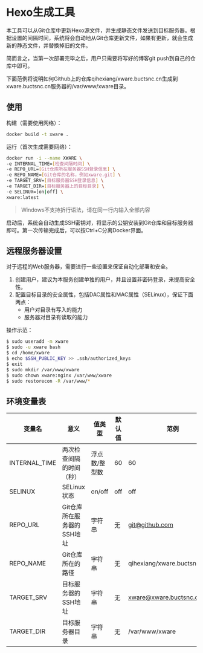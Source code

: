 # Hexo生成工具

本工具可以从Git仓库中更新Hexo源文件，并生成静态文件发送到目标服务器。根据设置的间隔时间，系统将会自动地从Git仓库更新文件，如果有更新，就会生成新的静态文件，并替换掉旧的文件。

简而言之，当第一次部署完毕之后，用户只需要将写好的博客git push到自己的仓库中即可。

下面范例将说明如何Github上的仓库qihexiang/xware.buctsnc.cn生成到xware.buctsnc.cn服务器的/var/www/xware目录。

## 使用

构建（需要使用网络）：

```bash
docker build -t xware .
```

运行（首次生成需要网络）：

```bash
docker run -i --name XWARE \
-e INTERNAL_TIME=[检查间隔时间] \
-e REPO_URL=[Git仓库所在服务器SSH登录信息] \
-e REPO_NAME=[Git仓库的名称，例如xware.git] \
-e TARGET_SRV=[目标服务器SSH登录信息] \
-e TARGET_DIR=[目标服务器上的目标目录] \
-e SELINUX=[on|off] \
xware:latest
```

> Windows不支持折行语法，请在同一行内输入全部内容

启动后，系统会自动生成SSH密钥对，将显示的公钥安装到Git仓库和目标服务器即可。第一次传输完成后，可以按Ctrl+C分离Docker界面。

## 远程服务器设置

对于远程的Web服务器，需要进行一些设置来保证自动化部署和安全。

1. 创建用户，建议为本服务创建单独的用户，并且设置非密码登录，来提高安全性。
2. 配置目标目录的安全属性，包括DAC属性和MAC属性（SELinux），保证下面两点：
   - 用户对目录有写入的能力
   - 服务器对目录有读取的能力

操作示范：

```bash
$ sudo useradd -m xware
$ sudo -u xware bash
$ cd /home/xware
$ echo $SSH_PUBLIC_KEY >> .ssh/authorized_keys
$ exit
$ sudo mkdir /var/www/xware
$ sudo chown xware:nginx /var/www/xware
$ sudo restorecon -R /var/www/*
```

## 环境变量表

变量名|意义|值类型|默认值|范例
---|---|---|---|---
INTERNAL_TIME|两次检查间隔的时间（秒）|浮点数/整型数|60|60
SELINUX|SELinux状态|on/off|off|off
REPO_URL|Git仓库所在服务器的SSH地址|字符串|无|git@github.com
REPO_NAME|Git仓库所在的路径|字符串|无|qihexiang/xware.buctsnc.cn.git
TARGET_SRV|目标服务器的SSH地址|字符串|无|xware@xware.buctsnc.cn
TARGET_DIR|目标服务器目录|字符串|无|/var/www/xware

